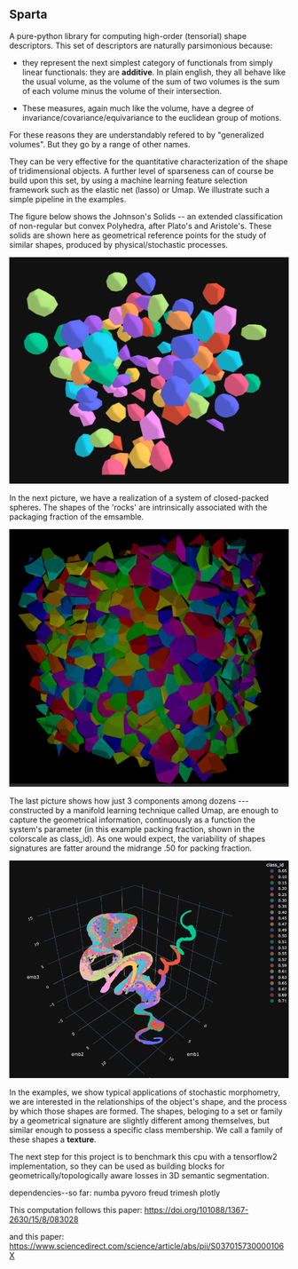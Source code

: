 ## Sparta
A pure-python library for computing high-order (tensorial) shape descriptors. This set of descriptors are naturally parsimonious because:

* they represent the next simplest category of functionals from simply linear functionals: they are **additive**. In plain english, they all behave like the usual volume, as the volume of the sum of two volumes is the sum of each volume minus the volume of their intersection.  

* These measures, again much like the volume, have a degree of invariance/covariance/equivariance to the euclidean group of motions. 

For these reasons they are understandably refered to by "generalized volumes". But they go by a range of other names. 

They can be very effective for the quantitative characterization of the shape of tridimensional objects. A further level of sparseness can of course be build upon this set, by using a machine learning feature selection framework such as the elastic net (lasso) or Umap. We illustrate such a simple pipeline in the examples. 

The figure below shows the Johnson's Solids -- an extended classification of non-regular but convex Polyhedra, after Plato's and Aristole's. These solids are shown here as geometrical reference points for the study of similar shapes, produced by physical/stochastic processes. 

<img src="jsolids.png" alt='bla' width="555"/>

In the next picture, we have a realization of a system of closed-packed spheres. The shapes of the 'rocks' are intrinsically associated with the packaging fraction of the emsamble.

<img src="hard_spheres_lump.png" width="555"/>

The last picture shows how just 3 components among dozens --- constructed by a manifold learning technique called Umap, are enough to capture the geometrical information, continuously as a function the system's parameter (in this example packing fraction, shown in the colorscale as class_id). As one would expect, the variability of shapes signatures are fatter around the midrange .50 for packing fraction.   

<img src="umap_hard_spheres.png" width="555"/>  

In the examples, we show typical applications of stochastic morphometry, we are interested in the relationships of the object's shape, and the process by which those shapes are formed. The shapes, beloging to a set or family by a geometrical signature are slightly different among themselves, but similar enough to possess a specific class membership. We call a family of these shapes a **texture**.  

The next step for this project is to benchmark this cpu with a tensorflow2 implementation, so they can be used as building blocks for geometrically/topologically aware losses in 3D semantic segmentation. 


dependencies--so far:
    numba
    pyvoro 
    freud 
    trimesh
    plotly

This computation follows this paper: 
https://doi.org/101088/1367-2630/15/8/083028

and this paper:
https://www.sciencedirect.com/science/article/abs/pii/S037015730000106X

